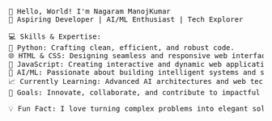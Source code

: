 <pre>
👋 Hello, World! I'm Nagaram ManojKumar
🌟 Aspiring Developer | AI/ML Enthusiast | Tech Explorer

💻 Skills & Expertise:
🐍 Python: Crafting clean, efficient, and robust code.
🌐 HTML & CSS: Designing seamless and responsive web interfaces.
📜 JavaScript: Creating interactive and dynamic web applications.
🤖 AI/ML: Passionate about building intelligent systems and solving real-world problems with data.
📈 Currently Learning: Advanced AI architectures and web technologies.
🎯 Goals: Innovate, collaborate, and contribute to impactful tech projects.

💡 Fun Fact: I love turning complex problems into elegant solutions!
</pre>

